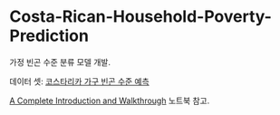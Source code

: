 # Costa-Rican-Household-Poverty-Prediction

가정 빈곤 수준 분류 모델 개발. 



데이터 셋: [코스타리카 가구 빈곤 수준 예측](https://www.kaggle.com/c/costa-rican-household-poverty-prediction)

[A Complete Introduction and Walkthrough](https://www.kaggle.com/willkoehrsen/a-complete-introduction-and-walkthrough) 노트북 참고. 
